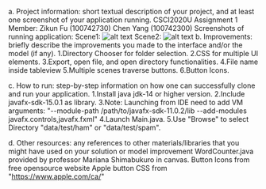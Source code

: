 a. Project information: short textual description of your project, and at least one screenshot
of your application running.
CSCI2020U Assignment 1
Member: Zikun Fu (100742730)
        Chen Yang (100742300)
Screenshots of running application:
Scene1:
![alt text](https://github.com/ZikunFu/CSCI2020U_Assignment1/src/sample/resources/App_screenshot_1.png)
Scene2:
![alt text](https://github.com/ZikunFu/CSCI2020U_Assignment1/src/sample/resources/App_screenshot_2.png)
b. Improvements: briefly describe the improvements you made to the interface and/or the
model (if any).
    1.Directory Chooser for folder selection.
    2.CSS for multiple UI elements.
    3.Export, open file, and open directory functionalities.
    4.File name inside tableview
    5.Multiple scenes traverse buttons.
    6.Button Icons.

c. How to run: step-by-step information on how one can successfully clone and run your
application.
    1.Install java jdk-14 or higher version.
    2.Include javafx-sdk-15.0.1 as library.
    3.Note: Launching from IDE need to add VM arguments:
    "--module-path /path/to/javafx-sdk-11.0.2/lib --add-modules javafx.controls,javafx.fxml"
    4.Launch Main.java.
    5.Use "Browse" to select Directory "data/test/ham" or "data/test/spam".

d. Other resources: any references to other materials/libraries that you might have used on
your solution or model improvement
    WordCounter.java provided by professor Mariana Shimabukuro in canvas.
    Button Icons from free opensource website
    Apple button CSS from "https://www.apple.com/ca/"